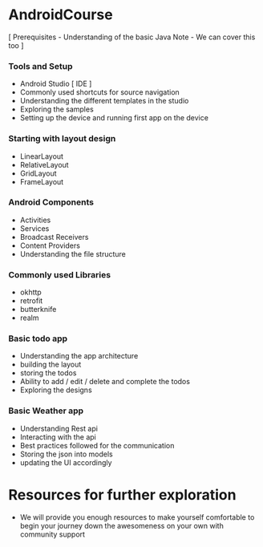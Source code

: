 # AndroidCourse
[ Prerequisites - Understanding of the basic Java
  Note - We can cover this too ] 
### Tools and Setup
* Android Studio [ IDE ]
* Commonly used shortcuts for source navigation
* Understanding the different templates in the studio
* Exploring the samples 
* Setting up the device and running first app on the device

### Starting with layout design
* LinearLayout
* RelativeLayout
* GridLayout 
* FrameLayout

### Android Components
* Activities
* Services 
* Broadcast Receivers
* Content Providers
* Understanding the file structure

### Commonly used Libraries
* okhttp
* retrofit 
* butterknife
* realm

### Basic todo app 
* Understanding the app architecture
* building the layout 
* storing the todos 
* Ability to add / edit / delete and complete the todos
* Exploring the designs

### Basic Weather app 
* Understanding Rest api 
* Interacting with the api 
* Best practices followed for the communication 
* Storing the json into models 
* updating the UI accordingly 

# Resources for further exploration
- We will provide you enough resources to make yourself comfortable to begin your journey down the awesomeness on your own with community support
